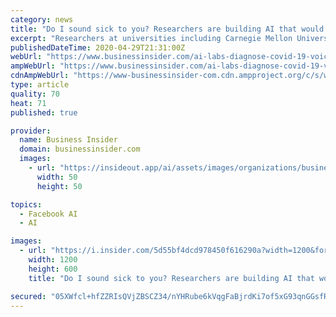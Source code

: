 ```yaml
---
category: news
title: "Do I sound sick to you? Researchers are building AI that would diagnose COVID-19 by listening to people talk."
excerpt: "Researchers at universities including Carnegie Mellon University, Harvard, and MIT are collecting voice data to train algorithms to diagnose COVID-19."
publishedDateTime: 2020-04-29T21:31:00Z
webUrl: "https://www.businessinsider.com/ai-labs-diagnose-covid-19-voice-listening-talk-2020-4"
ampWebUrl: "https://www.businessinsider.com/ai-labs-diagnose-covid-19-voice-listening-talk-2020-4?amp"
cdnAmpWebUrl: "https://www-businessinsider-com.cdn.ampproject.org/c/s/www.businessinsider.com/ai-labs-diagnose-covid-19-voice-listening-talk-2020-4?amp"
type: article
quality: 70
heat: 71
published: true

provider:
  name: Business Insider
  domain: businessinsider.com
  images:
    - url: "https://insideout.app/ai/assets/images/organizations/businessinsider.com-50x50.jpg"
      width: 50
      height: 50

topics:
  - Facebook AI
  - AI

images:
  - url: "https://i.insider.com/5d55bf4dcd978450f616290a?width=1200&format=jpeg"
    width: 1200
    height: 600
    title: "Do I sound sick to you? Researchers are building AI that would diagnose COVID-19 by listening to people talk."

secured: "05XWfcl+hfZZRIsQVjZBSCZ34/nYHRube6kVqgFaBjrdKi7of5xG93qnGGsfRaRyl4wKg3By0W931B/BUjhpEm0224DofCGvHQxr3E/0CT+tYiv1oRpLyQx++0aCki5B5ixbx4HJ0TIK4QBC/E9sBmNi+SydqCicT5H3k3OPA7gQYFazZOGtx6MVW56QepOv+d54dnq7pJyvmte0Tfm/L+pDzmo+7gg/UQHcey97jMBLM1azlnO4uiZNgYAfPi5csJ0aLr00V9RjV+oaD6Dd5J8JFE0OhaCkaVK3uMo6kliIXTz/KyP3XVYYqRQrIyUceKi2Kn/HQ5ff5Llx9JcsAzGQI/YjKl0rJRlJVpcsvKhg2uqE2+O/LNyD/o4MyKfACY4l0osHNmDsiDRr7YABMLWZgI/2oGNG4ASPyiTh7LacjmYYJZCAsW49KTY4OtHQffaNQph1nhWdMupZL8tLcz/j49I4QYKsDpCTcQwrfT8=;C13YEjYtMI65D9YVbqLR5w=="
---
```


